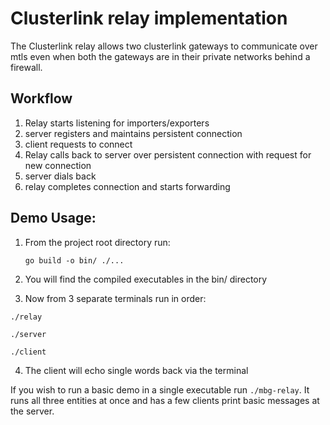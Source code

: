 # Clusterlink relay implementation
The Clusterlink relay allows two clusterlink gateways to communicate over mtls even when both the gateways are in their private networks behind a firewall.

## Workflow
1. Relay starts listening for importers/exporters
2. server registers and maintains persistent connection
3. client requests to connect
4. Relay calls back to server over persistent connection with request for new connection
5. server dials back
6. relay completes connection and starts forwarding

## Demo Usage:

1. From the project root directory run:

    ```go build -o bin/ ./...```   

2. You will find the compiled executables in the bin/ directory

3. Now from 3 separate terminals run in order:

```./relay```

```./server```

```./client```

4. The client will echo single words back via the terminal

 If you wish to run a basic demo in a single executable run ```./mbg-relay```.  It runs all three entities at once and has a few clients print basic messages at the server.
